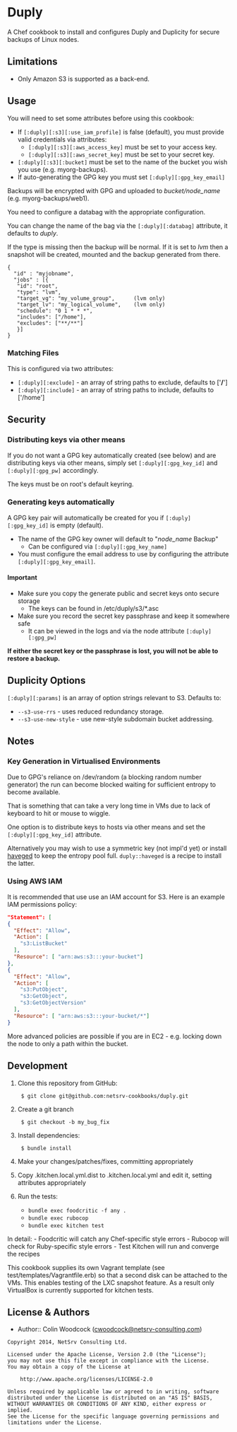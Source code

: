 # Duply
A Chef cookbook to install and configures Duply and Duplicity for secure backups of Linux nodes.

## Limitations
* Only Amazon S3 is supported as a back-end.

## Usage
You will need to set some attributes before using this cookbook:

* If `[:duply][:s3][:use_iam_profile]` is false (default), you must provide valid credentials via attributes:
  * `[:duply][:s3][:aws_access_key]` must be set to your access key.
  * `[:duply][:s3][:aws_secret_key]` must be set to your secret key.
* `[:duply][:s3][:bucket]` must be set to the name of the bucket you wish you use (e.g. myorg-backups).
* If auto-generating the GPG key you must set `[:duply][:gpg_key_email]`

Backups will be encrypted with GPG and uploaded to *bucket/node_name* (e.g. myorg-backups/web1).

You need to configure a databag with the appropriate configuration.

You can change the name of the bag via the `[:duply][:databag]` attribute, it defaults to *duply*.

If the type is missing then the backup will be normal.  If it is set to *lvm* then a snapshot will
be created, mounted and the backup generated from there.

```
{
  "id" : "myjobname",
  "jobs" : [{
   "id": "root",
   "type": "lvm",
   "target_vg": "my_volume_group",  	(lvm only)
   "target_lv": "my_logical_volume",	(lvm only)
   "schedule": "0 1 * * *",
   "includes": ["/home"],
   "excludes": ["**/**"]
   }]
}
```

### Matching Files
This is configured via two attributes:

* `[:duply][:exclude]` - an array of string paths to exclude, defaults to ['**/**']
* `[:duply][:include]` - an array of string paths to include, defaults to ['/home']

## Security

### Distributing keys via other means
If you do not want a GPG key automatically created (see below) and are distributing keys via other means,
simply set `[:duply][:gpg_key_id]` and `[:duply][:gpg_pw]` accordingly.

The keys must be on root's default keyring.

### Generating keys automatically
A GPG key pair will automatically be created for you if `[:duply][:gpg_key_id]` is empty (default). 

* The name of the GPG key owner will default to "*node_name* Backup"
  * Can be configured via `[:duply][:gpg_key_name]`
* You must configure the email address to use by configuring the attribute `[:duply][:gpg_key_email]`.

#### Important

* Make sure you copy the generate public and secret keys onto secure storage
  * The keys can be found in /etc/duply/s3/*.asc
* Make sure you record the secret key passphrase and keep it somewhere safe
  * It can be viewed in the logs and via the node attribute `[:duply][:gpg_pw]`

**If either the secret key or the passphrase is lost, you will not be able to restore a backup.**

## Duplicity Options

`[:duply][:params]` is an array of option strings relevant to S3.  Defaults to:

* `--s3-use-rrs` - uses reduced redundancy storage.
* `--s3-use-new-style` - use new-style subdomain bucket addressing.

## Notes
### Key Generation in Virtualised Environments
Due to GPG's reliance on /dev/random (a blocking random number generator) the run can become blocked waiting for
sufficient entropy to become available.

That is something that can take a very long time in VMs due to lack of keyboard to hit or mouse to wiggle.

One option is to distribute keys to hosts via other means and set the `[:duply][:gpg_key_id]` attribute.

Alternatively you may wish to use a symmetric key (not impl'd yet) or install [haveged](http://www.issihosts.com/haveged/) 
to keep the entropy pool full. `duply::haveged` is a recipe to install the latter.

### Using AWS IAM
It is recommended that use use an IAM account for S3.  Here is an example IAM permissions policy:

```json
"Statement": [
{
  "Effect": "Allow",
  "Action": [
    "s3:ListBucket"
  ],
  "Resource": [ "arn:aws:s3:::your-bucket"]
},
{
  "Effect": "Allow",
  "Action": [
    "s3:PutObject",
    "s3:GetObject",
    "s3:GetObjectVersion"
  ],
  "Resource": [ "arn:aws:s3:::your-bucket/*"]
}
```
More advanced policies are possible if you are in EC2 - e.g. locking down the node to only a path within the bucket.

## Development
1. Clone this repository from GitHub:

        $ git clone git@github.com:netsrv-cookbooks/duply.git

2. Create a git branch

        $ git checkout -b my_bug_fix

3. Install dependencies:

        $ bundle install

4. Make your changes/patches/fixes, committing appropriately
5. Copy .kitchen.local.yml.dist to .kitchen.local.yml and edit it, setting attributes appropriately
6. Run the tests:
    - `bundle exec foodcritic -f any .`
    - `bundle exec rubocop`
    - `bundle exec kitchen test`

  In detail:
    - Foodcritic will catch any Chef-specific style errors
    - Rubocop will check for Ruby-specific style errors
    - Test Kitchen will run and converge the recipes

This cookbook supplies its own Vagrant template (see test/templates/Vagrantfile.erb) so that a
second disk can be attached to the VMs.  This enables testing of the LXC snapshot feature.  As a result 
only VirtualBox is currently supported for kitchen tests.

## License & Authors
- Author:: Colin Woodcock (<cwoodcock@netsrv-consulting.com>)

```text
Copyright 2014, NetSrv Consulting Ltd.

Licensed under the Apache License, Version 2.0 (the "License");
you may not use this file except in compliance with the License.
You may obtain a copy of the License at

    http://www.apache.org/licenses/LICENSE-2.0

Unless required by applicable law or agreed to in writing, software
distributed under the License is distributed on an "AS IS" BASIS,
WITHOUT WARRANTIES OR CONDITIONS OF ANY KIND, either express or implied.
See the License for the specific language governing permissions and
limitations under the License.
```
